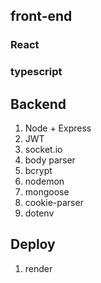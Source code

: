 
## front-end
### React
### typescript

## Backend 
1. Node + Express
2. JWT
3. socket.io
4. body parser
5. bcrypt
6. nodemon
7. mongoose
8. cookie-parser
9. dotenv 

## Deploy
1.  render